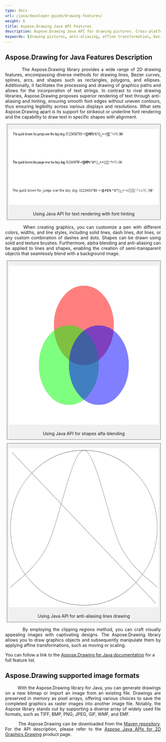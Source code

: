 ```yaml
---
type: docs
url: /java/developer-guide/drawing-features/
weight: 6
title: Aspose.Drawing Java API Features
description: Aspose.Drawing Java API for drawing pictures. Cross-platform drawing library for support 2D drawing including drawing lines, drawing shapes and bezier curves. Using affine transformation, anti-aliasing lines and shapes. Rendering text with different styles and fonts.
keywords: [drawing pictures, anti-aliasing, affine transformation, bezier curves, alpha blending, rendering text, font hinting, drawing library, underline font]
---
```


<style>
   .frame {
    border: 2px solid darkgray;
    padding: 5px;
    margin: 10px 0 5px 5px;
    background: #f0f0f0;
    align-items: center;
    }
   .marginauto {
    margin: 10px auto 20px;
    display: block;
    }
   .frame figcaption {
    margin: 0 auto 5px;
    display: flex;
    flex-direction: row;
    justify-content: space-around;
   }
</style>

## Aspose.Drawing for Java Features Description

<p align='justify'>
&nbsp;&nbsp;&nbsp;&nbsp;&nbsp;&nbsp;&nbsp;&nbsp;
The Aspose.Drawing library provides a wide range of 2D drawing features, encompassing diverse methods for drawing lines, Bezier curves, splines, arcs, and shapes such as rectangles, polygons, and ellipses. Additionally, it facilitates the processing and drawing of graphics paths and allows for the incorporation of text strings. In contrast to rival drawing libraries, Aspose.Drawing proposes superior rendering of text through anti-aliasing and hinting, ensuring smooth font edges without uneven contours, thus ensuring legibility across various displays and resolutions. What sets Aspose.Drawing apart is its support for strikeout or underline font rendering and the capability to draw text in specific shapes with alignment.
</p>

<figure class="frame">
<img class="marginauto" src="Hinting_out.png" alt="Text strings rendering with font hinting" width="640" height="244"/>
<figcaption>Using Java API for text rendering with font hinting </figcaption>
</figure>

<p align='justify'>
&nbsp;&nbsp;&nbsp;&nbsp;&nbsp;&nbsp;&nbsp;&nbsp;
When creating graphics, you can customize a pen with different colors, widths, and line styles, including solid lines, dash lines, dot lines, or any custom combination of dashes and dots. Shapes can be drawn using solid and texture brushes. Furthermore, alpha blending and anti-aliasing can be applied to lines and shapes, enabling the creation of semi-transparent objects that seamlessly blend with a background image.
</p>

<figure class="frame">
<img class="marginauto" src="AlphaBlending_out.png" alt="Shapes drawing with alfa-blending" width="640" height="512"/>
<figcaption>Using Java API for shapes alfa-blending</figcaption>
</figure>

<figure class="frame">
<img class="marginauto" src="Antialiasing_out.png" alt="Lines drawing with anti-aliasing" width="640" height="512"/>
<figcaption>Using Java API for anti-aliasing lines drawing</figcaption>
</figure>

<p align='justify'>
&nbsp;&nbsp;&nbsp;&nbsp;&nbsp;&nbsp;&nbsp;&nbsp;
By employing the clipping regions method, you can craft visually appealing images with captivating designs. The Aspose.Drawing library allows you to draw graphics objects and subsequently manipulate them by applying affine transformations, such as moving or scaling.
</p>

You can follow a link to the <a href="/drawing/java/feature-list/">Aspose.Drawing for Java documentation</a> for a full feature list.

## Aspose.Drawing supported image formats

<p align='justify'>
&nbsp;&nbsp;&nbsp;&nbsp;&nbsp;&nbsp;&nbsp;&nbsp;
With the Aspose.Drawing library for Java, you can generate drawings on a new bitmap or import an image from an existing file. Drawings are preserved in memory as pixel arrays, offering various choices to save the completed graphics as raster images into another image file. Notably, the Aspose library stands out by supporting a diverse array of widely used file formats, such as TIFF, BMP, PNG, JPEG, GIF, WMF, and EMF.
</p>

<p align='justify'>
&nbsp;&nbsp;&nbsp;&nbsp;&nbsp;&nbsp;&nbsp;&nbsp;
The Aspose.Drawing can be downloaded from the <a href="https://repository.aspose.com/repo/com/aspose/">Maven repository</a>. For the API description, please refer to the <a href="https://products.aspose.com/drawing/java/">Aspose Java APIs for 2D Graphics Drawing</a> product page.
</p>
